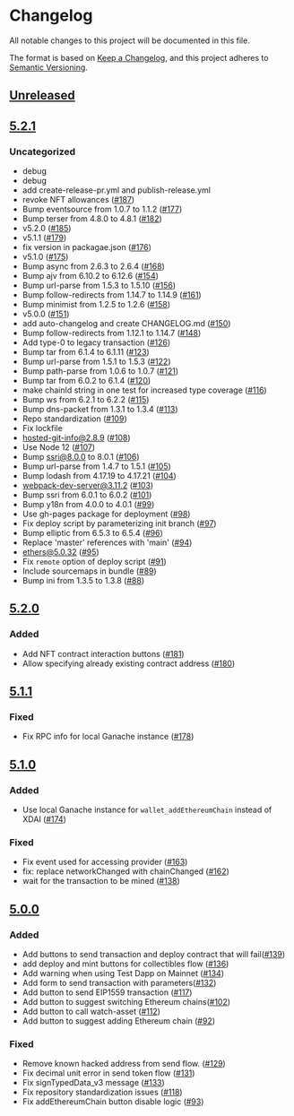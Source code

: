 # Changelog
All notable changes to this project will be documented in this file.

The format is based on [Keep a Changelog](https://keepachangelog.com/en/1.0.0/),
and this project adheres to [Semantic Versioning](https://semver.org/spec/v2.0.0.html).

## [Unreleased]

## [5.2.1]
### Uncategorized
- debug
- debug
- add create-release-pr.yml and publish-release.yml
- revoke NFT allowances ([#187](https://github.com/rickycodes/test-dapp/pull/187))
- Bump eventsource from 1.0.7 to 1.1.2 ([#177](https://github.com/rickycodes/test-dapp/pull/177))
- Bump terser from 4.8.0 to 4.8.1 ([#182](https://github.com/rickycodes/test-dapp/pull/182))
- v5.2.0 ([#185](https://github.com/rickycodes/test-dapp/pull/185))
- v5.1.1 ([#179](https://github.com/rickycodes/test-dapp/pull/179))
- fix version in packagae.json ([#176](https://github.com/rickycodes/test-dapp/pull/176))
- v5.1.0 ([#175](https://github.com/rickycodes/test-dapp/pull/175))
- Bump async from 2.6.3 to 2.6.4 ([#168](https://github.com/rickycodes/test-dapp/pull/168))
- Bump ajv from 6.10.2 to 6.12.6 ([#154](https://github.com/rickycodes/test-dapp/pull/154))
- Bump url-parse from 1.5.3 to 1.5.10 ([#156](https://github.com/rickycodes/test-dapp/pull/156))
- Bump follow-redirects from 1.14.7 to 1.14.9 ([#161](https://github.com/rickycodes/test-dapp/pull/161))
- Bump minimist from 1.2.5 to 1.2.6 ([#158](https://github.com/rickycodes/test-dapp/pull/158))
- v5.0.0 ([#151](https://github.com/rickycodes/test-dapp/pull/151))
- add auto-changelog and create CHANGELOG.md ([#150](https://github.com/rickycodes/test-dapp/pull/150))
- Bump follow-redirects from 1.12.1 to 1.14.7 ([#148](https://github.com/rickycodes/test-dapp/pull/148))
- Add type-0 to legacy transaction ([#126](https://github.com/rickycodes/test-dapp/pull/126))
- Bump tar from 6.1.4 to 6.1.11 ([#123](https://github.com/rickycodes/test-dapp/pull/123))
- Bump url-parse from 1.5.1 to 1.5.3 ([#122](https://github.com/rickycodes/test-dapp/pull/122))
- Bump path-parse from 1.0.6 to 1.0.7 ([#121](https://github.com/rickycodes/test-dapp/pull/121))
- Bump tar from 6.0.2 to 6.1.4 ([#120](https://github.com/rickycodes/test-dapp/pull/120))
- make chainId string in one test for increased type coverage ([#116](https://github.com/rickycodes/test-dapp/pull/116))
- Bump ws from 6.2.1 to 6.2.2 ([#115](https://github.com/rickycodes/test-dapp/pull/115))
- Bump dns-packet from 1.3.1 to 1.3.4 ([#113](https://github.com/rickycodes/test-dapp/pull/113))
- Repo standardization ([#109](https://github.com/rickycodes/test-dapp/pull/109))
- Fix lockfile
- hosted-git-info@2.8.9 ([#108](https://github.com/rickycodes/test-dapp/pull/108))
- Use Node 12 ([#107](https://github.com/rickycodes/test-dapp/pull/107))
- Bump ssri@8.0.0 to 8.0.1 ([#106](https://github.com/rickycodes/test-dapp/pull/106))
- Bump url-parse from 1.4.7 to 1.5.1 ([#105](https://github.com/rickycodes/test-dapp/pull/105))
- Bump lodash from 4.17.19 to 4.17.21 ([#104](https://github.com/rickycodes/test-dapp/pull/104))
- webpack-dev-server@3.11.2 ([#103](https://github.com/rickycodes/test-dapp/pull/103))
- Bump ssri from 6.0.1 to 6.0.2 ([#101](https://github.com/rickycodes/test-dapp/pull/101))
- Bump y18n from 4.0.0 to 4.0.1 ([#99](https://github.com/rickycodes/test-dapp/pull/99))
- Use gh-pages package for deployment ([#98](https://github.com/rickycodes/test-dapp/pull/98))
- Fix deploy script by parameterizing init branch ([#97](https://github.com/rickycodes/test-dapp/pull/97))
- Bump elliptic from 6.5.3 to 6.5.4 ([#96](https://github.com/rickycodes/test-dapp/pull/96))
- Replace 'master' references with 'main' ([#94](https://github.com/rickycodes/test-dapp/pull/94))
- ethers@5.0.32 ([#95](https://github.com/rickycodes/test-dapp/pull/95))
- Fix `remote` option of deploy script ([#91](https://github.com/rickycodes/test-dapp/pull/91))
- Include sourcemaps in bundle ([#89](https://github.com/rickycodes/test-dapp/pull/89))
- Bump ini from 1.3.5 to 1.3.8 ([#88](https://github.com/rickycodes/test-dapp/pull/88))

## [5.2.0]
### Added
- Add NFT contract interaction buttons ([#181](git+https://github.com/MetaMask/test-dapp/pull/181))
- Allow specifying already existing contract address ([#180](git+https://github.com/MetaMask/test-dapp/pull/180))

## [5.1.1]
### Fixed
- Fix RPC info for local Ganache instance ([#178](git+https://github.com/MetaMask/test-dapp/pull/178))

## [5.1.0]
### Added
- Use local Ganache instance for `wallet_addEthereumChain` instead of XDAI ([#174](git+https://github.com/MetaMask/test-dapp/pull/174))

### Fixed
- Fix event used for accessing provider ([#163](git+https://github.com/MetaMask/test-dapp/pull/163))
- fix: replace networkChanged with chainChanged ([#162](git+https://github.com/MetaMask/test-dapp/pull/162))
- wait for the transaction to be mined ([#138](git+https://github.com/MetaMask/test-dapp/pull/138))

## [5.0.0]
### Added
- Add buttons to send transaction and deploy contract that will fail([#139](git+https://github.com/MetaMask/test-dapp/pull/139))
- add deploy and mint buttons for collectibles flow ([#136](git+https://github.com/MetaMask/test-dapp/pull/136))
- Add warning when using Test Dapp on Mainnet ([#134](git+https://github.com/MetaMask/test-dapp/pull/134))
- Add form to send transaction with parameters([#132](git+https://github.com/MetaMask/test-dapp/pull/132))
- Add button to send EIP1559 transaction ([#117](git+https://github.com/MetaMask/test-dapp/pull/117))
- Add button to suggest switching Ethereum chains([#102](git+https://github.com/MetaMask/test-dapp/pull/102))
- Add button to call watch-asset ([#112](git+https://github.com/MetaMask/test-dapp/pull/112))
- Add button to suggest adding Ethereum chain ([#92](git+https://github.com/MetaMask/test-dapp/pull/92))

### Fixed
- Remove known hacked address from send flow. ([#129](git+https://github.com/MetaMask/test-dapp/pull/129))
- Fix decimal unit error in send token flow ([#131](git+https://github.com/MetaMask/test-dapp/pull/131))
- Fix signTypedData_v3 message ([#133](git+https://github.com/MetaMask/test-dapp/pull/133))
- Fix repository standardization issues ([#118](git+https://github.com/MetaMask/test-dapp/pull/118))
- Fix addEthereumChain button disable logic ([#93](git+https://github.com/MetaMask/test-dapp/pull/93))

[Unreleased]: https://github.com/rickycodes/test-dapp/compare/v5.2.1...HEAD
[5.2.1]: https://github.com/rickycodes/test-dapp/compare/v5.2.0...v5.2.1
[5.2.0]: https://github.com/rickycodes/test-dapp/compare/v5.1.1...v5.2.0
[5.1.1]: https://github.com/rickycodes/test-dapp/compare/v5.1.0...v5.1.1
[5.1.0]: https://github.com/rickycodes/test-dapp/compare/v5.0.0...v5.1.0
[5.0.0]: https://github.com/rickycodes/test-dapp/releases/tag/v5.0.0
